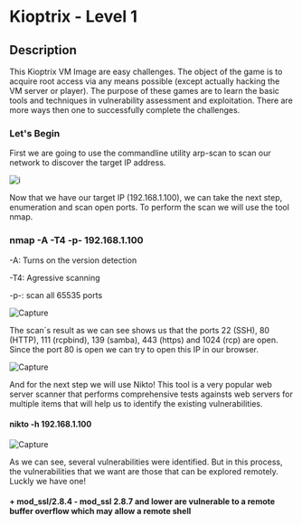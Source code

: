 # Kioptrix - Level 1

## Description

This Kioptrix VM Image are easy challenges. The object of the game is to acquire root access via any means possible (except actually hacking the VM server or player). The purpose of these games are to learn the basic tools and techniques in vulnerability assessment and exploitation. There are more ways then one to successfully complete the challenges.

### Let's Begin

First we are going to use the commandline utility arp-scan to scan our network to discover the target IP address. 


![i](https://user-images.githubusercontent.com/25660910/100739655-4abbca80-33cf-11eb-8eff-44ddf3f34117.jpg)


Now that we have our target IP (192.168.1.100), we can take the next step, enumeration and scan open ports. To perform the scan we will use the tool nmap. 

### nmap -A -T4 -p- 192.168.1.100

-A: Turns on the version detection

-T4: Agressive scanning

-p-: scan all 65535 ports


![Capture](https://user-images.githubusercontent.com/25660910/100740637-f0bc0480-33d0-11eb-9e93-cbb94a2b24e4.JPG)

The scan´s result as we can see shows us that the ports 22 (SSH), 80 (HTTP), 111 (rcpbind), 139 (samba), 443 (https) and 1024 (rcp) are open. Since the port 80 is open we can try to open this IP in our browser.


![Capture](https://user-images.githubusercontent.com/25660910/100742177-45ac4a80-33d2-11eb-9e44-332fb38f3dd5.JPG)

And for the next step we will use Nikto! This tool is a very popular web server scanner that performs comprehensive tests againsts web servers for multiple items that will help us to identify the existing vulnerabilities.

#### nikto -h 192.168.1.100

![Capture](https://user-images.githubusercontent.com/25660910/100743697-915ff380-33d4-11eb-9abe-d090a4625bb6.JPG)

As we can see, several vulnerabilities were identified. But in this process, the vulnerabilities that we want are those that can be explored remotely. Luckly we have one!

#### + mod_ssl/2.8.4 - mod_ssl 2.8.7 and lower are vulnerable to a remote buffer overflow which may allow a remote shell







